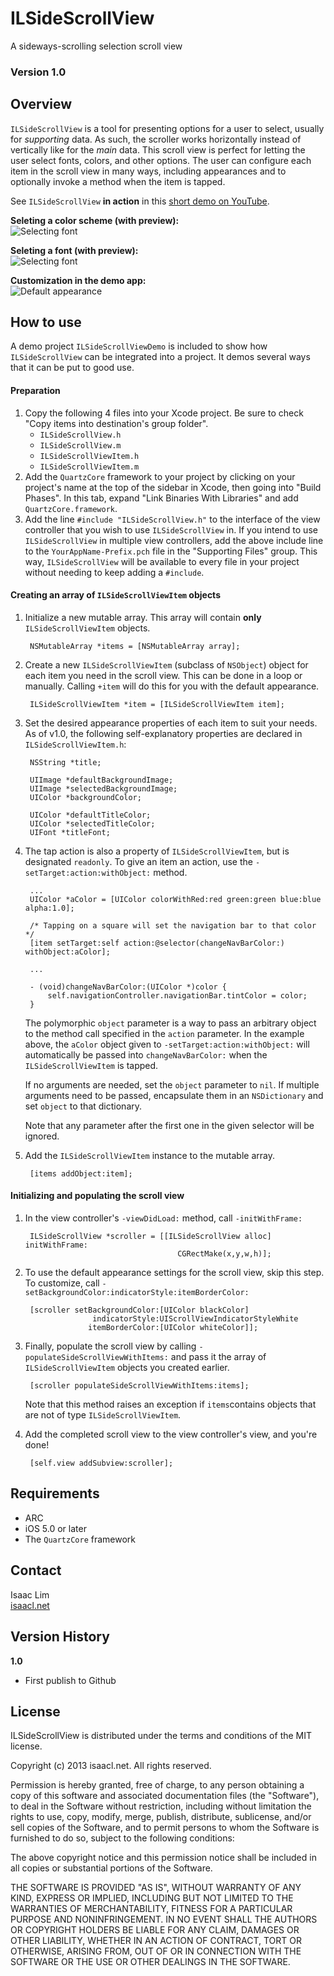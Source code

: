 ILSideScrollView
================

A sideways-scrolling selection scroll view

### Version 1.0

Overview
--------
`ILSideScrollView` is a tool for presenting options for a user to select, usually for *supporting* data. As such, the scroller works horizontally instead of vertically like for the *main* data. This scroll view is perfect for letting the user select fonts, colors, and other options. The user can configure each item in the scroll view in many ways, including appearances and to optionally invoke a method when the item is tapped.

See `ILSideScrollView` **in action** in this [short demo on YouTube](http://youtu.be/Ro_p_ItfeMY).

**Seleting a color scheme (with preview):**  
![Selecting font](http://isaacl.net/images/libraries/ILSideScrollView/2.png)

**Seleting a font (with preview):**  
![Selecting font](http://isaacl.net/images/libraries/ILSideScrollView/3.png)

**Customization in the demo app:**  
![Default appearance](http://isaacl.net/images/libraries/ILSideScrollView/1.png)

How to use
----------
A demo project `ILSideScrollViewDemo` is included to show how `ILSideScrollView` can be integrated into a project. It demos several ways that it can be put to good use.

#### Preparation
1. Copy the following 4 files into your Xcode project. Be sure to check "Copy items into destination's group folder".
    - `ILSideScrollView.h`
    - `ILSideScrollView.m`
    - `ILSideScrollViewItem.h`
    - `ILSideScrollViewItem.m`
2. Add the `QuartzCore` framework to your project by clicking on your project's name at the top of the sidebar in Xcode, then going into "Build Phases". In this tab, expand "Link Binaries With Libraries" and add `QuartzCore.framework`.
3. Add the line `#include "ILSideScrollView.h"` to the interface of the view controller that you wish to use `ILSideScrollView` in. If you intend to use `ILSideScrollView` in multiple view controllers,  add the above include line to the `YourAppName-Prefix.pch` file in the "Supporting Files" group. This way, `ILSideScrollView` will be available to every file in your project without needing to keep adding a `#include`.
        
#### Creating an array of `ILSideScrollViewItem` objects
1. Initialize a new mutable array. This array will contain **only** `ILSideScrollViewItem` objects. 

        NSMutableArray *items = [NSMutableArray array];

2. Create a new `ILSideScrollViewItem` (subclass of `NSObject`) object for each item you need in the scroll view. This can be done in a loop or manually. Calling `+item` will do this for you with the default appearance.

        ILSideScrollViewItem *item = [ILSideScrollViewItem item];

3. Set the desired appearance properties of each item to suit your needs. As of v1.0, the following self-explanatory properties are declared in `ILSideScrollViewItem.h`:

        NSString *title;

        UIImage *defaultBackgroundImage;
        UIImage *selectedBackgroundImage;
        UIColor *backgroundColor;
        
        UIColor *defaultTitleColor;
        UIColor *selectedTitleColor;
        UIFont *titleFont;

4. The tap action is also a property of `ILSideScrollViewItem`, but is designated `readonly`. To give an item an action, use the `-setTarget:action:withObject:` method.
        
        ...
        UIColor *aColor = [UIColor colorWithRed:red green:green blue:blue alpha:1.0];

        /* Tapping on a square will set the navigation bar to that color */
        [item setTarget:self action:@selector(changeNavBarColor:) withObject:aColor];
        
        ...
        
        - (void)changeNavBarColor:(UIColor *)color {
            self.navigationController.navigationBar.tintColor = color;
        }

    The polymorphic `object` parameter is a way to pass an arbitrary object to the method call specified in the `action` parameter. In the example above, the `aColor` object given to `-setTarget:action:withObject:` will automatically be passed into `changeNavBarColor:` when the `ILSideScrollViewItem` is tapped.
    
    If no arguments are needed, set the `object` parameter to `nil`. If multiple arguments need to be passed, encapsulate them in an `NSDictionary` and set `object` to that dictionary.
    
    Note that any parameter after the first one in the given selector will be ignored.

5. Add the `ILSideScrollViewItem` instance to the mutable array.

        [items addObject:item];

#### Initializing and populating the scroll view
1. In the view controller's `-viewDidLoad:` method, call `-initWithFrame:`

        ILSideScrollView *scroller = [[ILSideScrollView alloc] initWithFrame:
                                         CGRectMake(x,y,w,h)];

2. To use the default appearance settings for the scroll view, skip this step. To customize, call `-setBackgroundColor:indicatorStyle:itemBorderColor:`

        [scroller setBackgroundColor:[UIColor blackColor]
                      indicatorStyle:UIScrollViewIndicatorStyleWhite
                     itemBorderColor:[UIColor whiteColor]];

3. Finally, populate the scroll view by calling `-populateSideScrollViewWithItems:` and pass it the array of `ILSideScrollViewItem` objects you created earlier.

        [scroller populateSideScrollViewWithItems:items];
        
    Note that this method raises an exception if `items`contains objects that are not of type `ILSideScrollViewItem`.
    
4. Add the completed scroll view to the view controller's view, and you're done!

        [self.view addSubview:scroller];

Requirements
------------
- ARC
- iOS 5.0 or later
- The `QuartzCore` framework

Contact
-------
Isaac Lim  
[isaacl.net](http://isaacl.net)

Version History
---------------
**1.0**
- First publish to Github

License
-------
 ILSideScrollView is distributed under the terms and conditions of the MIT license.

 Copyright (c) 2013 isaacl.net. All rights reserved.

 Permission is hereby granted, free of charge, to any person obtaining a copy
 of this software and associated documentation files (the "Software"), to deal
 in the Software without restriction, including without limitation the rights
 to use, copy, modify, merge, publish, distribute, sublicense, and/or sell
 copies of the Software, and to permit persons to whom the Software is
 furnished to do so, subject to the following conditions:

 The above copyright notice and this permission notice shall be included in
 all copies or substantial portions of the Software.

 THE SOFTWARE IS PROVIDED "AS IS", WITHOUT WARRANTY OF ANY KIND, EXPRESS OR
 IMPLIED, INCLUDING BUT NOT LIMITED TO THE WARRANTIES OF MERCHANTABILITY,
 FITNESS FOR A PARTICULAR PURPOSE AND NONINFRINGEMENT. IN NO EVENT SHALL THE
 AUTHORS OR COPYRIGHT HOLDERS BE LIABLE FOR ANY CLAIM, DAMAGES OR OTHER
 LIABILITY, WHETHER IN AN ACTION OF CONTRACT, TORT OR OTHERWISE, ARISING FROM,
 OUT OF OR IN CONNECTION WITH THE SOFTWARE OR THE USE OR OTHER DEALINGS IN
 THE SOFTWARE.
